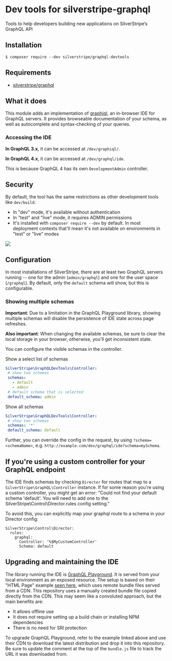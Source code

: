 # Dev tools for silverstripe-graphql
Tools to help developers building new applications on SilverStripe’s GraphQL API

## Installation
```
$ composer require --dev silverstripe/graphql-devtools
```

## Requirements

* [silverstripe/graphql](https://github.com/silverstripe/silverstripe-graphql)

## What it does

This module adds an implementation of [graphiql](https://github.com/graphql/graphiql), an in-browser IDE for GraphQL servers. It provides browseable documentation of your schema, as well as autocomplete and syntax-checking of your queries.

### Accessing the IDE 

**In GraphQL 3.x**, it can be accessed at `/dev/graphiql/`.

**In GraphQL 4.x**, it can be accessed at `/dev/graphql/ide`.

This is because GraphQL 4 has its own `DevelopmentAdmin` controller.

## Security

By default, the tool has the same restrictions as other development tools like `dev/build`:

 * In "dev" mode, it's available without authentication
 * In "test" and "live" mode, it requires ADMIN permissions
 * It's installed with `composer require --dev` by default. In most deployment contexts that'll mean it's not available on environments in "test" or "live" modes

 
 <img src="https://github.com/graphql/graphiql/raw/master/resources/graphiql.png">
 
 ## Configuration
 
 In most installations of SilverStripe, there are at least two GraphQL servers running -- one
 for the admin (`admin/graphql`) and one for the user space (`/graphql`). By default, only
 the `default` schema will show, but this is configurable.
 
 ### Showing multiple schemas
 
 **Important**: Due to a limitation in the GraphQL Playground library, showing multiple schemas
 will disable the persistence of IDE state across page refreshes.
 
 **Also important**: When changing the available schemas, be sure to clear the local storage in your browser, otherwise, you'll get inconsistent state.
 
 You can configure the visible schemas in the controller.

Show a select list of schemas 
 ```yaml
SilverStripe\GraphQLDevTools\Controller:
  # show two schemas
  schemas:
    - default
    - admin
  # default schema that is selected
  default_schema: admin 
```

Show all schemas
 ```yaml
SilverStripe\GraphQLDevTools\Controller:
  # show two schemas
  schemas: '*'
  default_schema: default 
```

Further, you can override the config in the request, by using `?schema=<schemaName>`,
e.g. `http://example.com/dev/graphql/ide?schema=mySchema`.

## If you're using a custom controller for your GraphQL endpoint

The IDE finds schemas by checking `Director` for routes that map to a `SilverStripe\GraphQL\Controller` instance.
If for some reason you're using a custom controller, you might get an error: "Could not find your default schema 'default'. You will need to add one to the SilverStripe\Control\Director.rules config setting."

To avoid this, you can explicitly map your graphql route to a schema in your Director config:

```
SilverStripe\Control\Director:
  rules:
    graphql:
      Controller: '%$MyCustomController'
      Schema: default
```

## Upgrading and maintaining the IDE
 
 The library running the IDE is [GraphQL Playground](https://github.com/graphql/graphql-playground).
 It is served from your local environment as an exposed resource. The
 setup is based on their "HTML Page" example [seen here](https://github.com/graphql/graphql-playground#as-html-page), which uses remote bundle files served from a CDN. This repository
 uses a manually created bundle file copied directly from the CDN.
 This may seem like a convoluted approach, but the main benefits are:
 
 * It allows offline use
 * It does not require setting up a build chain or installing NPM dependencies
 * There is no need for SRI protection
 
 To upgrade GraphQL Playground, refer to the example linked above and use their 
 CDN to download the latest distribution and drop it into this repository. Be sure
 to update the comment at the top of the `bundle.js` file to track the URL it was
 downloaded from.
 
